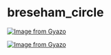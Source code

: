 # breseham_circle

[![Image from Gyazo](https://i.gyazo.com/47eb2f9ba04e0afa2d03b6f6963e9c52.png)](https://gyazo.com/47eb2f9ba04e0afa2d03b6f6963e9c52)

[![Image from Gyazo](https://i.gyazo.com/783805ef826bf86ed66ff7aadcdc1b2e.png)](https://gyazo.com/783805ef826bf86ed66ff7aadcdc1b2e)
